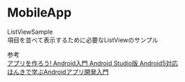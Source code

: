 # MobileApp

ListViewSample  
項目を並べて表示するために必要なListViewのサンプル

参考  
[アプリを作ろう! Android入門 Android Studio版 Android5対応](http://www.amazon.co.jp/dp/482229644X/ref=pd_lpo_sbs_dp_ss_1?pf_rd_p=187205609&pf_rd_s=lpo-top-stripe&pf_rd_t=201&pf_rd_i=4822296342&pf_rd_m=AN1VRQENFRJN5&pf_rd_r=11KD3E8BPFD4N13MP2B6)  
[ほんきで学ぶAndroidアプリ開発入門](http://www.amazon.co.jp/%E3%81%BB%E3%82%93%E3%81%8D%E3%81%A7%E5%AD%A6%E3%81%B6Android%E3%82%A2%E3%83%97%E3%83%AA%E9%96%8B%E7%99%BA%E5%85%A5%E9%96%80-Android-Studio%E3%80%81Android-SDK-5%E5%AF%BE%E5%BF%9C/dp/4798141348/ref=sr_1_1?s=books&ie=UTF8&qid=1457579746&sr=1-1&keywords=%E3%81%BB%E3%82%93%E3%81%8D%E3%81%A7%E5%AD%A6%E3%81%B6android%E3%82%A2%E3%83%97%E3%83%AA%E9%96%8B%E7%99%BA%E5%85%A5%E9%96%80)
